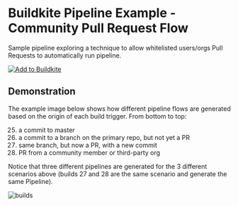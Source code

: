 # Buildkite Pipeline Example - Community Pull Request Flow

Sample pipeline exploring a technique to allow whitelisted users/orgs Pull Requests to automatically run pipeline.

[![Add to Buildkite](https://buildkite.com/button.svg)](https://buildkite.com/new)

## Demonstration

The example image below shows how different pipeline flows are generated based on the origin of each build trigger. From bottom to top:

25. a commit to master
26. a commit to a branch on the primary repo, but not yet a PR
27. same branch, but now a PR, with a new commit
28. PR from a community member or third-party org

Notice that three different pipelines are generated for the 3 different scenarios above (builds 27 and 28 are the same scenario and generate the same Pipeline).

![builds](https://p198.p4.n0.cdn.getcloudapp.com/items/yAuvkYe5/buildkite-diff-pipeline-for-diff-gitflow.png?v=ea3d36cacec3d445657a925ba50695d8)